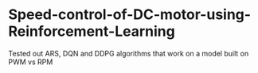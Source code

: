 # Speed-control-of-DC-motor-using-Reinforcement-Learning
Tested out ARS, DQN and DDPG algorithms that work on a model built on PWM vs RPM


